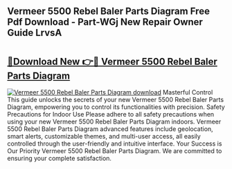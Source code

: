 ## Vermeer 5500 Rebel Baler Parts Diagram Free Pdf Download - Part-WGj New Repair Owner Guide LrvsA

# <h2><a href="http://dflguv.blite.top/?on=Vermeer+5500+Rebel+Baler+Parts+Diagram">🔗Download New 👉🔴 Vermeer 5500 Rebel Baler Parts Diagram</a></h2>

[![Vermeer 5500 Rebel Baler Parts Diagram download](https://i.imgur.com/lujVjoI.png)](http://dflguv.blite.top/?on=Vermeer+5500+Rebel+Baler+Parts+Diagram)
Masterful Control This guide unlocks the secrets of your new Vermeer 5500 Rebel Baler Parts Diagram, empowering you to control its functionalities with precision. Safety Precautions for Indoor Use Please adhere to all safety precautions when using your new Vermeer 5500 Rebel Baler Parts Diagram indoors. Vermeer 5500 Rebel Baler Parts Diagram advanced features include geolocation, smart alerts, customizable themes, and multi-user access, all easily controlled through the user-friendly and intuitive interface. Your Success is Our Priority Vermeer 5500 Rebel Baler Parts Diagram. We are committed to ensuring your complete satisfaction.
